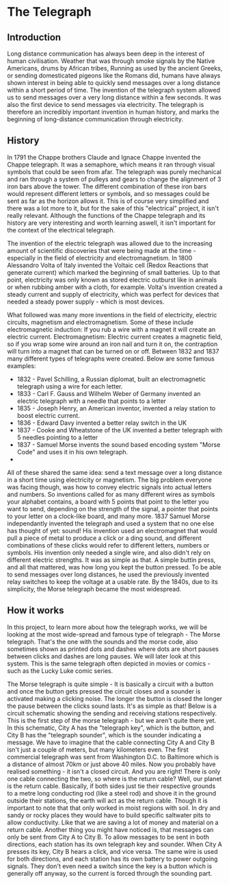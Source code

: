 # The Telegraph 
## Introduction
Long distance communication has always been deep in the interest of human civilisation. Weather that was through smoke signals by the Native Americans, drums by African tribes, Running as used by the ancient Greeks, or sending domesticated pigeons like the Romans did, humans have always shown interest in being able to quickly send messages over a long distance within a short period of time. 
The invention of the telegraph system allowed us to send messages over a very long distance within a few seconds. It was also the first device to send messages via electricity. The telegraph is therefore an incredibly important invention in human history, and marks the beginning of long-distance communication through electricity.
## History 
In 1791 the Chappe brothers Claude and Ignace Chappe invented the Chappe telegraph. It was a semaphore, which means it ran through visual symbols that could be seen from afar. The telegraph was purely mechanical and ran through a system of pulleys and gears to change the alignment of 3 iron bars above the tower. The different combination of these iron bars would represent different letters or symbols, and so messages could be sent as far as the horizon allows it. This is of course very simplified and there was a lot more to it, but for the sake of this "electrical" project, it isn't really relevant. Although the functions of the Chappe telegraph and its history are very interesting and worth learning aswell, it isn't important for the context of the electrical telegraph. 

The invention of the electric telegraph was allowed due to the increasing amount of scientific discoveries that were being made at the time - especially in the field of electricity and electromagnetism. In 1800 Alessandro Volta of Italy invented the Voltaic cell (Redox Reactions that generate current) which marked the beginning of small batteries. Up to that point, electricity was only known as stored electric outburst like in animals or when rubbing amber with a cloth, for example. Volta's invention created a steady current and supply of electricity, which was perfect for devices that needed a steady power supply - which is most devices. 

What followed was many more inventions in the field of electricity, electric circuits, magnetism and electromagnetism. Some of these include electromagnetic induction: If you rub a wire with a magnet it will create an electric current. Electromagnetism: Electric current creates a magnetic field, so if you wrap some wire around an iron nail and turn it on, the contraption will turn into a magnet that can be turned on or off. 
Between 1832 and 1837 many different types of telegraphs were created. Below are some famous examples:
- 1832 - Pavel Schilling, a Russian diplomat, built an electromagnetic telegraph using a wire for each letter.
- 1833 - Carl F. Gauss and Wilhelm Weber of Germany invented an electric telegraph with a needle that points to a letter
- 1835 - Joseph Henry, an American inventor, invented a relay station to boost electric current.
- 1836 - Edward Davy invented a better relay switch in the UK
- 1837 - Cooke and Wheatstone of the UK invented a better telegraph with 5 needles pointing to a letter
- 1837 - Samuel Morse invents the sound based encoding system "Morse Code" and uses it in his own telegraph. 
- 
All of these shared the same idea: send a text message over a long distance in a short time using electricity or magnetism. The big problem everyone was facing though, was how to convey electric signals into actual letters and numbers. So inventions called for as many different wires as symbols your alphabet contains, a board with 5 points that point to the letter you want to send, depending on the strength of the signal, a pointer that points to your letter on a clock-like board, and many more. 1837 Samuel Morse independantly invented the telegraph and used a system that no one else has thought of yet: sound! His invention used an electromagnet that would pull a piece of metal to produce a click or a ding sound, and different combinations of these clicks would refer to different letters, numbers or symbols. His invention only needed a single wire, and also didn't rely on different electric strengths. It was as simple as that. A simple buttin press, and all that mattered, was how long you kept the button pressed. To be able to send messages over long distances, he used the previously invented relay switches to keep the voltage at a usable rate. By the 1840s, due to its simplicity, the Morse telegraph became the most widespread. 

## How it works
In this project, to learn more about how the telegraph works, we will be looking at the most wide-spread and famous type of telegraph - The Morse telegraph. That's the one with the sounds and the morse code, also sometimes shown as printed dots and dashes where dots are short pauses between clicks and dashes are long pauses. We will later look at this system. This is the same telegraph often depicted in movies or comics - such as the Lucky Luke comic series.

The Morse telegraph is quite simple - It is basically a circuit with a button and once the button gets pressed the circuit closes and a sounder is activated making a clicking noise. The longer the button is closed the longer the pause between the clicks sound lasts. It's as simple as that! Below is a circuit schematic showing the sending and receiving stations respectively. This is the first step of the morse telegraph - but we aren't quite there yet. In this schematic, City A has the "telegraph key", which is the button, and City B has the "telegraph sounder", which is the sounder indicating a message. We have to imagine that the cable connecting City A and City B isn't just a couple of meters, but many kilometers even. The first commercial telegraph was sent from Washington D.C. to Baltimore which is a distance of almost 70km or just above 40 miles. Now you probably have realised something - it isn't a closed circuit. And you are right! There is only one cable connecting the two, so where is the return cable? Well, our planet is the return cable. Basically, if both sides just tie their respective grounds to a metre long conducting rod (like a steel rod) and shove it in the ground outside their stations, the earth will act as the return cable. Though it is important to note that that only worked in moist regions with soil. In dry and sandy or rocky places they would have to build specific saltwater pits to allow conductivity. Like that we are saving a lot of money and material on a return cable. Another thing you might have noticed is, that messages can only be sent from City A to City B. To allow messages to be sent in both directions, each station has its own telegraph key and sounder. When City A presses its key, City B hears a click, and vice versa. The same wire is used for both directions, and each station has its own battery to power outgoing signals. They don't even need a switch since the key is a button which is generally off anyway, so the current is forced through the sounding part. 


